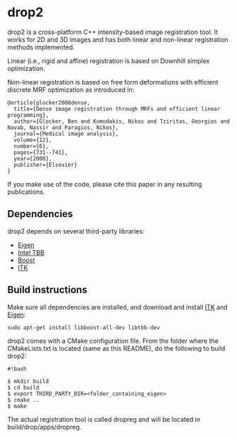 # drop2

drop2 is a cross-platform C++ intensity-based image registration tool. It works for 2D and 3D images and has both linear and non-linear registration methods implemented.

Linear (i.e., rigid and affine) registration is based on Downhill simplex optimization.

Non-linear registration is based on free form deformations with efficient discrete MRF optimization as introduced in:

```
@article{glocker2008dense,
  title={Dense image registration through MRFs and efficient linear programming},
  author={Glocker, Ben and Komodakis, Nikos and Tziritas, Georgios and Navab, Nassir and Paragios, Nikos},
  journal={Medical image analysis},
  volume={12},
  number={6},
  pages={731--741},
  year={2008},
  publisher={Elsevier}
}
```

If you make use of the code, please cite this paper in any resulting publications.

## Dependencies ##

drop2 depends on several third-party libraries:

* [Eigen](eigen.tuxfamily.org)
* [Intel TBB](https://www.threadingbuildingblocks.org/)
* [Boost](http://www.boost.org/)
* [ITK](http://itk.org)

## Build instructions ##

Make sure all dependencies are installed, and download and install [ITK](https://itk.org/Wiki/ITK/Getting_Started/Build/Linux) and [Eigen](http://eigen.tuxfamily.org):

```
sudo apt-get install libboost-all-dev libtbb-dev
```

drop2 comes with a CMake configuration file. From the folder where the CMakeLists.txt is located (same as this README), do the following to build drop2:

```
#!bash

$ mkdir build
$ cd build
$ export THIRD_PARTY_DIR=<folder_containing_eigen>
$ cmake ..
$ make

```

The actual registration tool is called dropreg and will be located in build/drop/apps/dropreg.
